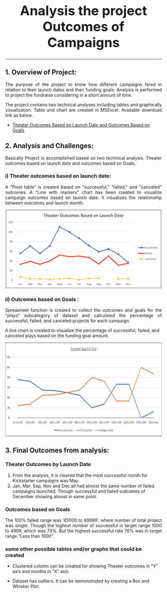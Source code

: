 ## **<h1 align="center">Analysis the project Outcomes of Campaigns**
---



  ## 1. Overview of Project: 
<p align="justify">The purpose of the project to know how different campaigns fared in relation to their launch dates and their funding goals. Analysis is performed to project the fundraise considering in a short amount of time.<p>
 <p align="justify">The project contains two technical analyses including tables and graphically visualization. Table and chart are created in MSExcel. Available download link as below. <p>
  
  - [Theater Outcomes Based on Launch Date and Outcomes Based on Goals](https://github.com/sharifbhuiyan/Kickstarter_analysis/blob/main/Kickstarter_Challenge.zip)  


## 2. Analysis and Challenges: 
<p align="justify">Basically Project is accomplished based on two technical analysis. Theater outcomes based on launch date and outcomes based on Goals.<p>

### i) Theater outcomes based on launch date:
<p align="justify">A “Pivot table” is created based on  "successful," "failed," and "canceled" outcomes. 
A “Line with markers” chart has been created to visualize campaign outcomes based on launch date. It visualizes the relationship between outcomes and launch month.


<p align="center">
  <img width="500" src=https://github.com/sharifbhuiyan/Kickstarter_analysis/blob/main/Resources/Theater_Outcomes_vs_Launch.png
</p>

 

### ii)  Outcomes based on Goals :
<p align="justify">Spreasheet function is created to collect the outcomes and goals for the “plays” subcategory of dataset and calculated the percentage of successful, failed, and canceled projects for each campaign.<p>

A line chart is created to visualize the percentage of successful, failed, and canceled plays based on the funding goal amount. 

  
  <p align="center">
  <img width="800" height="300" src=https://github.com/sharifbhuiyan/Kickstarter_analysis/blob/main/Resources/Outcomes_vs_Goals.png
</p>

 

## 3. Final Outcomes from analysis:
 
### Theater Outcomes by Launch Date
1)	From the analysis, it is cleared that the most successful month for Kickstarter campaigns was May.
2)	Jan, Mar, Sep, Nov and Dec all had almost the same number of failed campaigns launched. Though successful and failed outcomes of December showing almost in same point.



### Outcomes based on Goals
<p align="justify">The 100% failed range was ‘45000 to 49999’, where number of total project was single. Though the highest number of successful in target range 1000 to 4999, which was 73%. But the highest successful rate 76% was in target range “Less than 1000”.<p>  



### some other possible tables and/or graphs that could be created
  
  - Clustered column can be created for showing Theater outcomes in “Y” axis and months in “X” axis. 

  - Dataset has outliers. It can be demonstrated by creating a Box and Whisker Plot. 
